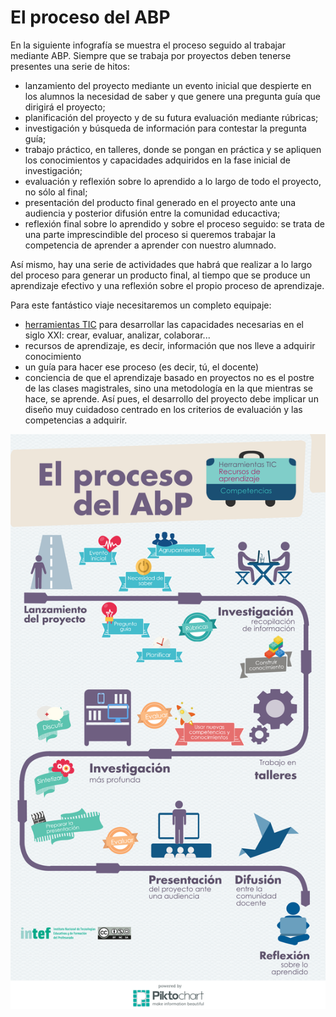 
# El proceso del ABP

En la siguiente infografía se muestra el proceso seguido al trabajar mediante ABP. Siempre que se trabaja por proyectos deben tenerse presentes una serie de hitos:

- lanzamiento del proyecto mediante un evento inicial que despierte en los alumnos la necesidad de saber y que genere una pregunta guía que dirigirá el proyecto;
- planificación del proyecto y de su futura evaluación mediante rúbricas;
- investigación y búsqueda de información para contestar la pregunta guía;
- trabajo práctico, en talleres, donde se pongan en práctica y se apliquen los conocimientos y capacidades adquiridos en la fase inicial de investigación;
- evaluación y reflexión sobre lo aprendido a lo largo de todo el proyecto, no sólo al final;
- presentación del producto final generado en el proyecto ante una audiencia y posterior difusión entre la comunidad educactiva;
- reflexión final sobre lo aprendido y sobre el proceso seguido: se trata de una parte imprescindible del proceso si queremos trabajar la competencia de aprender a aprender con nuestro alumnado.

Así mismo, hay una serie de actividades que habrá que realizar a lo largo del proceso para generar un producto final, al tiempo que se produce un aprendizaje efectivo y una reflexión sobre el propio proceso de aprendizaje.

Para este fantástico viaje necesitaremos un completo equipaje:

- [herramientas TIC](http://list.ly/list/Zxa-herramientas-tic-para-abp) para desarrollar las capacidades necesarias en el siglo XXI: crear, evaluar, analizar, colaborar...
- recursos de aprendizaje, es decir, información que nos lleve a adquirir conocimiento
- un guía para hacer ese proceso (es decir, tú, el docente)
- conciencia de que el aprendizaje basado en proyectos no es el postre de las clases magistrales, sino una metodología en la que mientras se hace, se aprende. Así pues, el desarrollo del proyecto debe implicar un diseño muy cuidadoso centrado en los criterios de evaluación y las competencias a adquirir.



![](img/El_proceso_del_AbP.png)
